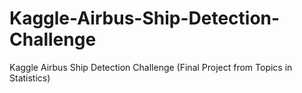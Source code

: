 # Kaggle-Airbus-Ship-Detection-Challenge
Kaggle Airbus Ship Detection Challenge (Final Project from Topics in Statistics)
